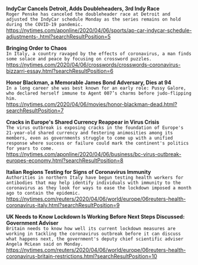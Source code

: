 **IndyCar Cancels Detroit, Adds Doubleheaders, 3rd Indy Race**\
`Roger Penske has canceled the doubleheader race at Detroit and adjusted the IndyCar schedule Monday as the series remains on hold during the COVID-19 pandemic. `\
https://nytimes.com/aponline/2020/04/06/sports/ap-car-indycar-schedule-adjustments-.html?searchResultPosition=5

**Bringing Order to Chaos**\
`In Italy, a country ravaged by the effects of coronavirus, a man finds some solace and peace by focusing on crossword puzzles.`\
https://nytimes.com/2020/04/06/crosswords/crosswords-coronavirus-bizzarri-essay.html?searchResultPosition=6

**Honor Blackman, a Memorable James Bond Adversary, Dies at 94**\
`In a long career she was best known for an early role: Pussy Galore, who declared herself immune to Agent 007’s charms before judo-flipping him.`\
https://nytimes.com/2020/04/06/movies/honor-blackman-dead.html?searchResultPosition=7

**Cracks in Europe's Shared Currency Reappear in Virus Crisis**\
`The virus outbreak is exposing cracks in the foundation of Europe's 21-year-old shared currency and festering animosities among its members, even as governments struggle to come up with a unified response where success or failure could mark the continent's politics for years to come. `\
https://nytimes.com/aponline/2020/04/06/business/bc-virus-outbreak-europes-economy.html?searchResultPosition=8

**Italian Regions Testing for Signs of Coronavirus Immunity**\
`Authorities in northern Italy have begun testing health workers for antibodies that may help identify individuals with immunity to the coronavirus as they look for ways to ease the lockdown imposed a month ago to contain the epidemic.`\
https://nytimes.com/reuters/2020/04/06/world/europe/06reuters-health-coronavirus-italy.html?searchResultPosition=9

**UK Needs to Know Lockdown Is Working Before Next Steps Discussed: Government Adviser**\
`Britain needs to know how well its current lockdown measures are working in tackling the coronavirus outbreak before it can discuss what happens next, the government's deputy chief scientific adviser Angela McLean said on Monday.`\
https://nytimes.com/reuters/2020/04/06/world/europe/06reuters-health-coronavirus-britain-restrictions.html?searchResultPosition=10

